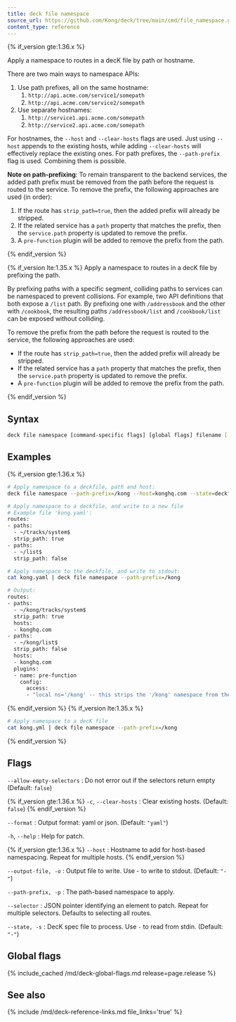 ```yaml
---
title: deck file namespace
source_url: https://github.com/Kong/deck/tree/main/cmd/file_namespace.go
content_type: reference
---
```


{% if_version gte:1.36.x %}

Apply a namespace to routes in a decK file by path or hostname.

There are two main ways to namespace APIs:

1. Use path prefixes, all on the same hostname:
   1. `http://api.acme.com/service1/somepath`
   2. `http://api.acme.com/service2/somepath`
2. Use separate hostnames:
   1. `http://service1.api.acme.com/somepath`
   2. `http://service2.api.acme.com/somepath`

For hostnames, the `--host` and `--clear-hosts` flags are used. Just using `--host` appends
to the existing hosts, while adding `--clear-hosts` will effectively replace the existing ones.
For path prefixes, the `--path-prefix` flag is used. Combining them is possible.

**Note on path-prefixing**: To remain transparent to the backend services, the added path
prefix must be removed from the path before the request is routed to the service.
To remove the prefix, the following approaches are used (in order):
1. If the route has `strip_path=true`, then the added prefix will already be stripped.
2. If the related service has a `path` property that matches the prefix, then the
  `service.path` property is updated to remove the prefix.
3. A `pre-function` plugin will be added to remove the prefix from the path.

{% endif_version %}

{% if_version lte:1.35.x %}
Apply a namespace to routes in a decK file by prefixing the path.

By prefixing paths with a specific segment, colliding paths to services can be
namespaced to prevent collisions. For example, two API definitions that both expose a
`/list` path. By prefixing one with `/addressbook` and the other with `/cookbook`,
the resulting paths `/addressbook/list` and `/cookbook/list` can be exposed without
colliding.

To remove the prefix from the path before the request is routed to the service, the
following approaches are used:
- If the route has `strip_path=true`, then the added prefix will already be stripped.
- If the related service has a `path` property that matches the prefix, then the
  `service.path` property is updated to remove the prefix.
- A `pre-function` plugin will be added to remove the prefix from the path.

{% endif_version %}

## Syntax

```sh
deck file namespace [command-specific flags] [global flags] filename [...filename]
```

## Examples

{% if_version gte:1.36.x %}

```sh
# Apply namespace to a deckfile, path and host:
deck file namespace --path-prefix=/kong --host=konghq.com --state=deckfile.yaml

# Apply namespace to a deckfile, and write to a new file
# Example file 'kong.yaml':
routes:
- paths:
  - ~/tracks/system$
  strip_path: true
- paths:
  - ~/list$
  strip_path: false

# Apply namespace to the deckfile, and write to stdout:
cat kong.yaml | deck file namespace --path-prefix=/kong

# Output:
routes:
- paths:
  - ~/kong/tracks/system$
  strip_path: true
  hosts:
  - konghq.com
- paths:
  - ~/kong/list$
  strip_path: false
  hosts:
  - konghq.com
  plugins:
  - name: pre-function
    config:
      access:
      - "local ns='/kong' -- this strips the '/kong' namespace from the path\nlocal <more code here>"

```
{% endif_version %}
{% if_version lte:1.35.x %}

```sh
# Apply namespace to a decK file
cat kong.yml | deck file namespace --path-prefix=/kong
```
{% endif_version %}

## Flags

`--allow-empty-selectors`
:  Do not error out if the selectors return empty (Default: `false`)

{% if_version gte:1.36.x %}
`-c`, `--clear-hosts`
:  Clear existing hosts. (Default: `false`)
{% endif_version %}

`--format`
: Output format: yaml or json. (Default: `"yaml"`)

`-h`, `--help`
:  Help for patch.

{% if_version gte:1.36.x %}
`--host`
:  Hostname to add for host-based namespacing. Repeat for multiple hosts.
{% endif_version %}

`--output-file, -o`
: Output file to write. Use - to write to stdout. (Default: `"-"`)

`--path-prefix, -p`
: The path-based namespace to apply.

`--selector`
: JSON pointer identifying an element to patch. Repeat for multiple selectors. Defaults to selecting all routes.

`--state, -s`
: DecK spec file to process. Use `-` to read from stdin. (Default: `"-"`)


## Global flags

{% include_cached /md/deck-global-flags.md release=page.release %}

## See also

{% include /md/deck-reference-links.md file_links='true' %}


